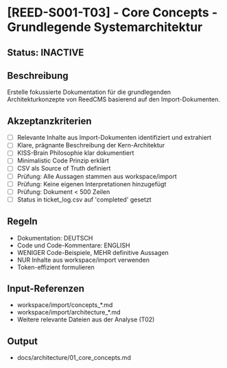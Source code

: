 # [REED-S001-T03] - Core Concepts - Grundlegende Systemarchitektur

## Status: INACTIVE

## Beschreibung
Erstelle fokussierte Dokumentation für die grundlegenden Architekturkonzepte von ReedCMS basierend auf den Import-Dokumenten.

## Akzeptanzkriterien
- [ ] Relevante Inhalte aus Import-Dokumenten identifiziert und extrahiert
- [ ] Klare, prägnante Beschreibung der Kern-Architektur
- [ ] KISS-Brain Philosophie klar dokumentiert
- [ ] Minimalistic Code Prinzip erklärt
- [ ] CSV als Source of Truth definiert
- [ ] Prüfung: Alle Aussagen stammen aus workspace/import
- [ ] Prüfung: Keine eigenen Interpretationen hinzugefügt
- [ ] Prüfung: Dokument < 500 Zeilen
- [ ] Status in ticket_log.csv auf 'completed' gesetzt

## Regeln
- Dokumentation: DEUTSCH
- Code und Code-Kommentare: ENGLISH
- WENIGER Code-Beispiele, MEHR definitive Aussagen
- NUR Inhalte aus workspace/import verwenden
- Token-effizient formulieren

## Input-Referenzen
- workspace/import/concepts_*.md
- workspace/import/architecture_*.md
- Weitere relevante Dateien aus der Analyse (T02)

## Output
- docs/architecture/01_core_concepts.md